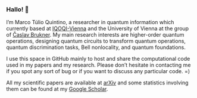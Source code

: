 ### Hallo! 👋

I’m Marco Túlio Quintino, a researcher in quantum information which currently based at [IQOQI-Vienna](https://www.oeaw.ac.at/esq/home/esq-postdocs/postdoc-application/current-esq-postdocs/quintino-marco-tulio) and the University of Vienna at the group of [Časlav Brukner](https://www.quantumfoundations.org/people.html). My main research interests are higher-order quantum operations, designing quantum circuits to transform quantum operations, quantum discrimination tasks, Bell nonlocality, and quantum foundations.

I use this space in GitHub mainly to host and share the computational code used in my papers and my research. Please don’t hesitate in contacting me if you spot any sort of bug or if you want to discuss any particular code. =)

All my scientific papers are available at [arXiv](https://arxiv.org/a/quintino_m_1.html) and some statistics involving them can be found at my [Google Scholar](https://scholar.google.com/citations?user=9S-Jrs4AAAAJ&hl).




<!--
**mtcq/mtcq** is a ✨ _special_ ✨ repository because its `README.md` (this file) appears on your GitHub profile.

Here are some ideas to get you started:

- 🔭 I’m currently working on ...
- 🌱 I’m currently learning ...
- 👯 I’m looking to collaborate on ...
- 🤔 I’m looking for help with ...
- 💬 Ask me about ...
- 📫 How to reach me: ...
- 😄 Pronouns: ...
- ⚡ Fun fact: ...
-->
